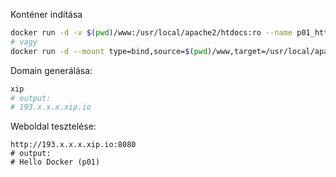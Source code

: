 Konténer indítása

```bash
docker run -d -v $(pwd)/www:/usr/local/apache2/htdocs:ro --name p01_httpd -p "8080:80" httpd:2.4
# vagy
docker run -d --mount type=bind,source=$(pwd)/www,target=/usr/local/apache2/htdocs,readonly --name p01_httpd -p "8080:80" httpd:2.4 
```

Domain generálása:

```bash
xip
# output:
# 193.x.x.x.xip.io
```
Weboldal tesztelése:

```text
http://193.x.x.x.xip.io:8080
# output:
# Hello Docker (p01)
```




